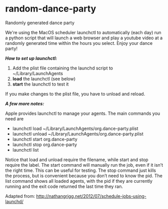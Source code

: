 # random-dance-party
Randomly generated dance party

We're using the MacOS scheduler launchctl to automatically (each day) run a python script that will launch a web browser and play a youtube video at a randomly generated time within the hours you select. Enjoy your dance party!

**_How to set up launchctl:_**

1. Add the plist file containing the launchd script to ~/Library/LaunchAgents
2. **load** the launchctl (see below)
3. **start** the launchctl to test it

If you make changes to the plist file, you have to unload and reload.

**_A few more notes:_**

Apple provides launchctl to manage your agents. The main commands you need are
* launchctl load ~/Library/LaunchAgents/org.dance-party.plist
* launchctl unload ~/Library/LaunchAgents/org.dance-party.plist
* launchctl start org.dance-party
* launchctl stop org.dance-party
* launchctl list

Notice that load and unload require the filename, while start and stop require the label. The start command will manually run the job, even if it isn’t the right time. This can be useful for testing. The stop command just kills the process, but is convenient because you don’t need to know the pid. The list command shows all loaded agents, with the pid if they are currently running and the exit code returned the last time they ran.

Adapted from: http://nathangrigg.net/2012/07/schedule-jobs-using-launchd/
